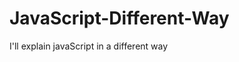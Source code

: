                                                
# JavaScript-Different-Way
I'll explain javaScript in a different way       
  









